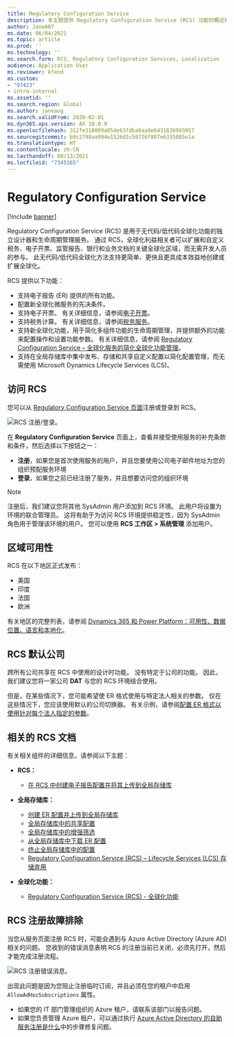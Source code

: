 ```yaml
---
title: Regulatory Configuration Service
description: 本主题提供 Regulatory Configuration Service (RCS) 功能的概述并说明如何访问服务。
author: JaneA07
ms.date: 06/04/2021
ms.topic: article
ms.prod: ''
ms.technology: ''
ms.search.form: RCS, Regulatory Configuration Services, Localization
audience: Application User
ms.reviewer: kfend
ms.custom:
- "97423"
- intro-internal
ms.assetid: ''
ms.search.region: Global
ms.author: janeaug
ms.search.validFrom: 2020-02-01
ms.dyn365.ops.version: AX 10.0.9
ms.openlocfilehash: 312fe318009a05de63fdba6aa8e6431836993957
ms.sourcegitcommit: b9c2798aa994e1526d1c50726f807e6335885e1a
ms.translationtype: HT
ms.contentlocale: zh-CN
ms.lasthandoff: 08/13/2021
ms.locfileid: "7345165"
---
```

# <a name="regulatory-configuration-service"></a>Regulatory Configuration Service

[!include [banner](../includes/banner.md)]

Regulatory Configuration Service (RCS) 是用于无代码/低代码全球化功能的独立设计器和生命周期管理服务。 通过 RCS，全球化利益相关者可以扩展和自定义税务、电子开票、监管报告、银行和业务文档的关键全球化区域，而无需开发人员的参与。 此无代码/低代码全球化方法支持更简单、更快且更具成本效益地创建或扩展全球化。

RCS 提供以下功能：

- 支持电子报告 (ER) 提供的所有功能。
- 配置新全球化微服务的先决条件。
- 支持电子开票。 有关详细信息，请参阅[电子开票](/dynamics365-release-plan/2021wave1/finance-operations/dynamics365-finance/electronic-invoicing-add-on-dynamics-365-ga)。
- 支持税务计算。 有关详细信息，请参阅[税务服务](/dynamics365-release-plan/2021wave1/finance-operations/dynamics365-finance/tax-service-preview)。
- 支持新全球化功能，用于简化多组件功能的生命周期管理，并提供额外的功能来配置操作和设置功能参数。 有关详细信息，请参阅 [Regulatory Configuration Service – 全球化服务的简化全球化功能管理](/dynamics365-release-plan/2021wave1/finance-operations/dynamics365-finance/regulatory-configuration-service-simplified-globalization-feature-management-globalization-services)。
- 支持在全局存储库中集中发布、存储和共享自定义配置以简化配置管理，而无需使用 Microsoft Dynamics Lifecycle Services (LCS)。

## <a name="access-rcs"></a>访问 RCS

您可以从 [Regulatory Configuration Service 页面](https://marketing.configure.global.dynamics.com/)注册或登录到 RCS。

![RCS 注册/登录。](media/202103_RCS%20Marketing%20page_updated_1.jpg)

在 **Regulatory Configuration Service** 页面上，查看并接受使用服务的补充条款和条件，然后选择以下按钮之一：

- **注册**，如果您是首次使用服务的用户，并且您要使用公司电子邮件地址为您的组织预配服务环境
- **登录**，如果您之前已经注册了服务，并且想要访问您的组织环境

> [!NOTE] 
> 注册后，我们建议您将其他 SysAdmin 用户添加到 RCS 环境。 此用户将设置为环境的联合管理员。 这将有助于为访问 RCS 环境提供稳定性，因为 SysAdmin 角色用于管理该环境的用户。 您可以使用 **RCS 工作区 > 系统管理** 添加用户。

## <a name="regional-availability"></a>区域可用性

RCS 在以下地区正式发布：

- 美国
- 印度
- 法国
- 欧洲

有关地区的完整列表，请参阅 [Dynamics 365 和 Power Platform：可用性、数据位置、语言和本地化](https://aka.ms/dynamics_365_international_availability_deck)。

## <a name="rcs-default-company"></a>RCS 默认公司

跨所有公司共享在 RCS 中使用的设计时功能。 没有特定于公司的功能。 因此，我们建议您将一家公司 **DAT** 与您的 RCS 环境结合使用。

但是，在某些情况下，您可能希望使 ER 格式使用与特定法人相关的参数。 仅在这些情况下，您应该使用默认的公司切换器。 有关示例，请参阅[配置 ER 格式以使用针对每个法人指定的参数](../../fin-ops-core/dev-itpro/analytics/er-app-specific-parameters-configure-format.md)。

## <a name="related-rcs-documentation"></a>相关的 RCS 文档

有关相关组件的详细信息，请参阅以下主题：

- **RCS：**

    - [在 RCS 中创建电子报告配置并将其上传到全局存储库](rcs-global-repo-upload.md)

- **全局存储库：**

    - [创建 ER 配置并上传到全局存储库](rcs-global-repo-upload.md)
    - [全局存储库中的共享配置](rcs-global-repo-share-configuration.md)
    - [全局存储库中的增强筛选](enhanced-filtering-global-repo.md)
    - [从全局存储库中下载 ER 配置](../../fin-ops-core/dev-itpro/analytics/er-download-configurations-global-repo.md)
    - [终止全局存储库中的配置](discontinuing-configurations-rcs-global-repo.md)
    - [Regulatory Configuration Service (RCS) – Lifecycle Services (LCS) 存储弃用](rcs-lcs-repo-dep-faq.md)

- **全球化功能：**

    - [Regulatory Configuration Service (RCS) - 全球化功能](/dynamics365-release-plan/2021wave1/finance-operations/dynamics365-finance/regulatory-configuration-service-simplified-globalization-feature-management-globalization-services)


## <a name="troubleshooting-rcs-sign-up"></a>RCS 注册故障排除

当您从服务页面注册 RCS 时，可能会遇到与 Azure Active Directory (Azure AD) 相关的问题。 您收到的错误消息表明 RCS 的注册当前已关闭，必须先打开，然后才能完成注册流程。

![RCS 注册错误消息。](media/01_RCSSignUpError.jpg)

出现此问题是因为您阻止注册临时订阅，并且必须在您的租户中启用 `AllowAdHocSubscriptions` 属性。 

- 如果您的 IT 部门管理组织的 Azure 租户，请联系该部门以报告问题。
- 如果您负责管理 Azure 租户，可以通过执行 [Azure Active Directory 的自助服务注册是什么](/azure/active-directory/enterprise-users/directory-self-service-signup#how-do-i-control-self-service-settings)中的步骤修复问题。
